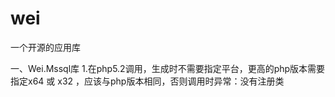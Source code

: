 # wei
一个开源的应用库

一、Wei.Mssql库 
 1.在php5.2调用，生成时不需要指定平台，更高的php版本需要指定x64 或 x32 ，应该与php版本相同，否则调用时异常：没有注册类